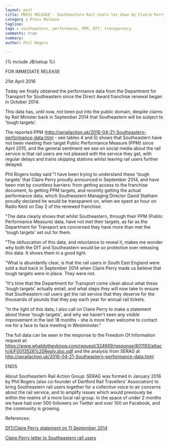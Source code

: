 ```yaml
---
layout: post
title: PRESS RELEASE - Southeastern Rail Users let down by Claire Perry
category : Press Release
tagline: 
tags : southeastern, performance, PPM, DfT, transparency
comments: true
summary: 
author: Phil Rogers

---
```


{% include JB/setup %}

FOR IMMEDIATE RELEASE

21st April 2016

Today we finally obtained the performance data from the Department for Transport for Southeastern since the Direct Award franchise renewal began in October 2014.

This data has, until now, not been put into the public domain, despite claims by Rail Minister back in September 2014 that Southeastern will be subject to 'tough targets'.

The reported PPM (http://serailaction.uk/2016-04-21-Southeastern-performance-data.html - see tables 4 and 5) shows that Southeastern have not been meeting their target Public Performance Measure (PPM) since April 2015, and the general sentiment we see on social media about the rail service is that rail users are not pleased with the service they get, with regular delays and trains skipping stations whilst leaving rail users further delayed.

Phil Rogers today said "I have been trying to understand these 'tough targets' that Claire Perry proudly announced in September 2014, and have been met by countless barriers: from getting access to the franchise document, to getting PPM targets, and recently getting the actual performance data, which Southeastern Managing Director David Statham proudly declared he would be transparent on, when we spent an hour on Radio Kent on Day 2 of the renewed franchise.

"The data clearly shows that whilst Southeastern, through their PPM (Public Performance Measure) data, have not met their targets, as far as the Department for Transport are concerned they have more than met the 'tough targets' set out for them.

"The obfuscation of this data, and reluctance to reveal it, makes me wonder why both the DfT and Southeastern would be so protective over releasing this data. It shows them in a good light.

"What is abundantly clear, is that the rail users in South East England were sold a dud back in September 2014 when Claire Perry made us believe that tough targets were in place. They were not.

"It's time that the Department for Transport come clean about what these 'tough targets' actually entail, and what steps they will now take to ensure that Southeastern rail users get the rail service that they deserve for the thousands of pounds that they pay each year for annual rail tickets.

"In the light of this data, I also call on Claire Perry to make a statement about these 'tough targets', and why we haven't seen any visible improvement in the last 18 months - she is more than welcome to contact me for a face to face meeting in Westminster."

The full data can be seen in the response to the Freedom Of Information request at: https://www.whatdotheyknow.com/request/324669/response/801193/attach/4/F0013528%20Reply.doc.pdf and the analysis from SERAG at http://serailaction.uk/2016-04-21-Southeastern-performance-data.html

ENDS

About Southeastern Rail Action Group: SERAG was formed in January 2016 by Phil Rogers (also co-founder of Dartford Rail Travellers' Association) to bring Southeastern rail users together for a collective voice to air concerns about the rail service, and to amplify issues which would previously be within the realms of a more local rail group.  In the space of under 2 months we have had over 500 followers on Twitter and over 100 on Facebook, and the community is growing.

References:

[DfT/Claire Perry statement on 11 September 2014](https://www.gov.uk/government/speeches/rail-franchising-south-eastern-direct-award)

[Claire Perry letter to Southeastern rail users](https://www.gov.uk/government/uploads/system/uploads/attachment_data/file/353258/southeastern-da-letter.pdf)


